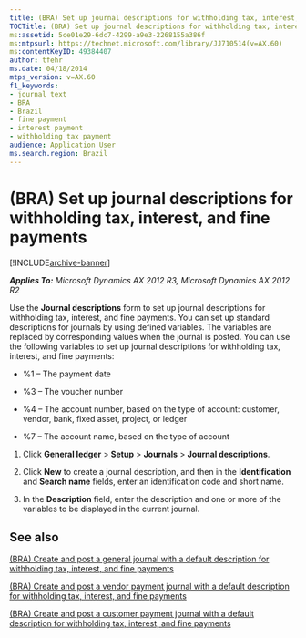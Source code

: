 ```yaml
---
title: (BRA) Set up journal descriptions for withholding tax, interest, and fine payments
TOCTitle: (BRA) Set up journal descriptions for withholding tax, interest, and fine payments
ms:assetid: 5ce01e29-6dc7-4299-a9e3-2268155a386f
ms:mtpsurl: https://technet.microsoft.com/library/JJ710514(v=AX.60)
ms:contentKeyID: 49384407
author: tfehr
ms.date: 04/18/2014
mtps_version: v=AX.60
f1_keywords:
- journal text
- BRA
- Brazil
- fine payment
- interest payment
- withholding tax payment
audience: Application User
ms.search.region: Brazil
---
```


# (BRA) Set up journal descriptions for withholding tax, interest, and fine payments 


[!INCLUDE[archive-banner](includes/archive-banner.md)]


_**Applies To:** Microsoft Dynamics AX 2012 R3, Microsoft Dynamics AX 2012 R2_

Use the **Journal descriptions** form to set up journal descriptions for withholding tax, interest, and fine payments. You can set up standard descriptions for journals by using defined variables. The variables are replaced by corresponding values when the journal is posted. You can use the following variables to set up journal descriptions for withholding tax, interest, and fine payments:

  - %1 – The payment date

  - %3 – The voucher number

  - %4 – The account number, based on the type of account: customer, vendor, bank, fixed asset, project, or ledger

  - %7 – The account name, based on the type of account

<!-- end list -->

1.  Click **General ledger** \> **Setup** \> **Journals** \> **Journal descriptions**.

2.  Click **New** to create a journal description, and then in the **Identification** and **Search name** fields, enter an identification code and short name.

3.  In the **Description** field, enter the description and one or more of the variables to be displayed in the current journal.

## See also

[(BRA) Create and post a general journal with a default description for withholding tax, interest, and fine payments](bra-create-and-post-a-general-journal-with-a-default-description-for-withholding-tax-interest-and-fine-payments.md)

[(BRA) Create and post a vendor payment journal with a default description for withholding tax, interest, and fine payments](bra-create-and-post-a-vendor-payment-journal-with-a-default-description-for-withholding-tax-interest-and-fine-payments.md)

[(BRA) Create and post a customer payment journal with a default description for withholding tax, interest, and fine payments](bra-create-and-post-a-customer-payment-journal-with-a-default-description-for-withholding-tax-interest-and-fine-payments.md)

  


